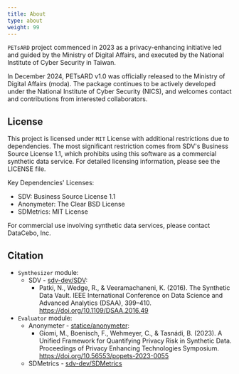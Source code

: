 ```yaml
---
title: About
type: about
weight: 99
---
```


`PETsARD` project commenced in 2023 as a privacy-enhancing initiative led and guided by the Ministry of Digital Affairs, and executed by the National Institute of Cyber Security in Taiwan.

In December 2024, PETsARD v1.0 was officially released to the Ministry of Digital Affairs (moda). The package continues to be actively developed under the National Institute of Cyber Security (NICS), and welcomes contact and contributions from interested collaborators.

## License

This project is licensed under `MIT` License with additional restrictions due to dependencies. The most significant restriction comes from SDV's Business Source License 1.1, which prohibits using this software as a commercial synthetic data service. For detailed licensing information, please see the LICENSE file.

Key Dependencies' Licenses:

- SDV: Business Source License 1.1
- Anonymeter: The Clear BSD License
- SDMetrics: MIT License

For commercial use involving synthetic data services, please contact DataCebo, Inc.

## Citation

- `Synthesizer` module:
  - SDV - [sdv-dev/SDV](https://github.com/sdv-dev/SDV):
    - Patki, N., Wedge, R., & Veeramachaneni, K. (2016). The Synthetic Data Vault. IEEE International Conference on Data Science and Advanced Analytics (DSAA), 399–410. https://doi.org/10.1109/DSAA.2016.49
- `Evaluator` module:
  - Anonymeter - [statice/anonymeter](https://github.com/statice/anonymeter):
    - Giomi, M., Boenisch, F., Wehmeyer, C., & Tasnádi, B. (2023). A Unified Framework for Quantifying Privacy Risk in Synthetic Data. Proceedings of Privacy Enhancing Technologies Symposium. https://doi.org/10.56553/popets-2023-0055
  - SDMetrics - [sdv-dev/SDMetrics](https://github.com/sdv-dev/SDMetrics)
